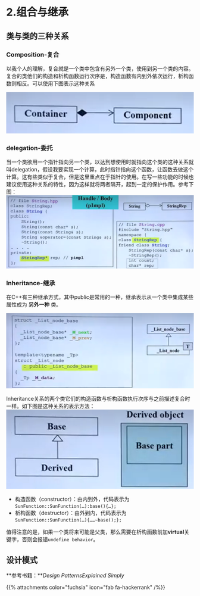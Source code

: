 # 2.组合与继承

## 类与类的三种关系

### Composition-复合

以我个人的理解，复合就是一个类中包含有另外一个类，使用到另一个类的内容。复合的类他们的构造和析构函数运行次序是，构造函数有内到外依次运行，析构函数则相反。可以使用下图表示这种关系

![alt text](image.png)

### delegation-委托

当一个类欲用一个指针指向另一个类，以达到想使用时就指向这个类的这种关系就叫delegation，假设我要实现一个计算，此时指针指向这个函数，让函数去做这个计算。这有些类似于复合，但是这里重点在于指针的使用。在写一些功能的时候也建议使用这种关系的特性，因为这样就将两者隔开，起到一定的保护作用。参考下图：
![alt text](image-1.png)

### Inheritance-继承

在C++有三种继承方式，其中public是常用的一种，继承表示从一个类中集成某些属性成为 **另外一种** 类。

![alt text](image-2.png)

Inheritance关系的两个类它们的构造函数与析构函数执行次序与之前描述复合时一样。如下图是这种关系的表示方法：
![alt text](image-3.png)

- 构造函数（constructor）：由内到外，代码表示为`SunFunction::SunFunction(…):base(){…};`
- 析构函数（destructor）：由外到内，代码表示为`SunFunction::SunFunction(…){……~base();};`

值得注意的是，如果一个类将来可能是父类，那么需要在析构函数前加**virtual**关键字，否则会报错`undefine behavior`。

## 设计模式

**参考书籍：***Design PatternsExplained Simply*


{{% attachments color="fuchsia" icon="fab fa-hackerrank" /%}}